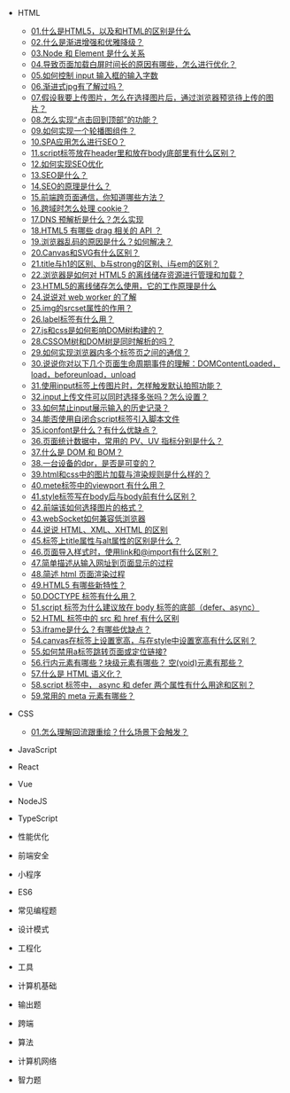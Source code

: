 * HTML
    * [01.什么是HTML5，以及和HTML的区别是什么](md/room/HTML/01)
    * [02.什么是渐进增强和优雅降级？](md/room/HTML/02)
    * [03.Node 和 Element 是什么关系](md/room/HTML/03)
    * [04.导致页面加载白屏时间长的原因有哪些，怎么进行优化？](md/room/HTML/04)
    * [05.如何控制 input 输入框的输入字数](md/room/HTML/05)
    * [06.渐进式jpg有了解过吗？](md/room/HTML/06.md)
    * [07.假设我要上传图片，怎么在选择图片后，通过浏览器预览待上传的图片？](md/room/HTML/07)
    * [08.怎么实现“点击回到顶部”的功能？](md/room/HTML/08)
    * [09.如何实现一个轮播图组件？](md/room/HTML/09)
    * [10.SPA应用怎么进行SEO？](md/room/HTML/10)
    * [11.script标签放在header里和放在body底部里有什么区别？](md/room/HTML/11)
    * [12.如何实现SEO优化](md/room/HTML/12)
    * [13.SEO是什么？](md/room/HTML/13)
    * [14.SEO的原理是什么？](md/room/HTML/14)
    * [15.前端跨页面通信，你知道哪些方法？](md/room/HTML/15)
    * [16.跨域时怎么处理 cookie？](md/room/HTML/16)
    * [17.DNS 预解析是什么？怎么实现](md/room/HTML/17)
    * [18.HTML5 有哪些 drag 相关的 API ？](md/room/HTML/18)
    * [19.浏览器乱码的原因是什么？如何解决？](md/room/HTML/19)
    * [20.Canvas和SVG有什么区别？](md/room/HTML/20)
    * [21.title与h1的区别、b与strong的区别、i与em的区别？](md/room/HTML/21)
    * [22.浏览器是如何对 HTML5 的离线储存资源进行管理和加载？](md/room/HTML/22)
    * [23.HTML5的离线储存怎么使用，它的工作原理是什么](md/room/HTML/23)
    * [24.说说对 web worker 的了解](md/room/HTML/24)
    * [25.img的srcset属性的作⽤？](md/room/HTML/25)
    * [26.label标签有什么用？](md/room/HTML/26)
    * [27.js和css是如何影响DOM树构建的？](md/room/HTML/27)
    * [28.CSSOM树和DOM树是同时解析的吗？](md/room/HTML/28)
    * [29.如何实现浏览器内多个标签页之间的通信？](md/room/HTML/29)
    * [30.说说你对以下几个页面生命周期事件的理解：DOMContentLoaded，load，beforeunload，unload](md/room/HTML/30)
    * [31.使用input标签上传图片时，怎样触发默认拍照功能？](md/room/HTML/31)
    * [32.input上传文件可以同时选择多张吗？怎么设置？](md/room/HTML/32)
    * [33.如何禁止input展示输入的历史记录？](md/room/HTML/33)
    * [34.能否使用自闭合script标签引入脚本文件](md/room/HTML/34)
    * [35.iconfont是什么？有什么优缺点？](md/room/HTML/35)
    * [36.页面统计数据中，常用的 PV、UV 指标分别是什么？](md/room/HTML/36)
    * [37.什么是 DOM 和 BOM？](md/room/HTML/37)
    * [38.一台设备的dpr，是否是可变的？](md/room/HTML/38)
    * [39.html和css中的图片加载与渲染规则是什么样的？](md/room/HTML/39)
    * [40.mete标签中的viewport 有什么用？](md/room/HTML/40)
    * [41.style标签写在body后与body前有什么区别？](md/room/HTML/41)
    * [42.前端该如何选择图片的格式？](md/room/HTML/42)
    * [43.webSocket如何兼容低浏览器](md/room/HTML/43)
    * [44.说说 HTML、XML、XHTML 的区别](md/room/HTML/44)
    * [45.标签上title属性与alt属性的区别是什么？](md/room/HTML/45)
    * [46.页面导入样式时，使用link和@import有什么区别？](md/room/HTML/46)
    * [47.简单描述从输入网址到页面显示的过程](md/room/HTML/47)
    * [48.简述 html 页面渲染过程](md/room/HTML/48)
    * [49.HTML5 有哪些新特性？](md/room/HTML/49)
    * [50.DOCTYPE 标签有什么用？](md/room/HTML/50)
    * [51.script 标签为什么建议放在 body 标签的底部（defer、async）](md/room/HTML/51)
    * [52.HTML 标签中的 src 和 href 有什么区别](md/room/HTML/52)
    * [53.iframe是什么？有哪些优缺点？](md/room/HTML/53)
    * [54.canvas在标签上设置宽高，与在style中设置宽高有什么区别？](md/room/HTML/54)
    * [55.如何禁用a标签跳转页面或定位链接?](md/room/HTML/55)
    * [56.行内元素有哪些？块级元素有哪些？ 空(void)元素有那些？](md/room/HTML/56)
    * [57.什么是 HTML 语义化？](md/room/HTML/57)
    * [58.script 标签中， async 和 defer 两个属性有什么用途和区别？](md/room/HTML/58)
    * [59.常用的 meta 元素有哪些？](md/room/HTML/59)

* CSS
    * [01.怎么理解回流跟重绘？什么场景下会触发？](md/room/CSS/01)

* JavaScript

* React

* Vue

* NodeJS

* TypeScript

* 性能优化

* 前端安全

* 小程序

* ES6

* 常见编程题

* 设计模式

* 工程化

* 工具

* 计算机基础

* 输出题

* 跨端

* 算法

* 计算机网络

* 智力题